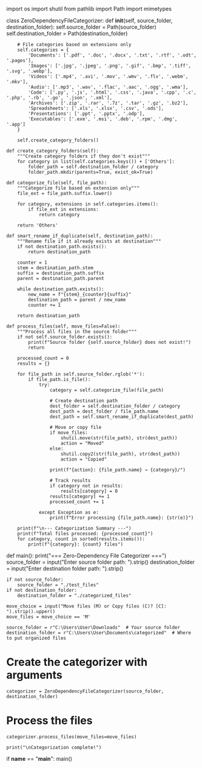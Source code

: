 
import os
import shutil
from pathlib import Path
import mimetypes

class ZeroDependencyFileCategorizer:
    def __init__(self, source_folder, destination_folder):
        self.source_folder = Path(source_folder)
        self.destination_folder = Path(destination_folder)
        
        # File categories based on extensions only
        self.categories = {
            'Documents': ['.pdf', '.doc', '.docx', '.txt', '.rtf', '.odt', '.pages'],
            'Images': ['.jpg', '.jpeg', '.png', '.gif', '.bmp', '.tiff', '.svg', '.webp'],
            'Videos': ['.mp4', '.avi', '.mov', '.wmv', '.flv', '.webm', '.mkv'],
            'Audio': ['.mp3', '.wav', '.flac', '.aac', '.ogg', '.wma'],
            'Code': ['.py', '.js', '.html', '.css', '.java', '.cpp', '.c', '.php', '.rb', '.go', '.json', '.xml'],
            'Archives': ['.zip', '.rar', '.7z', '.tar', '.gz', '.bz2'],
            'Spreadsheets': ['.xls', '.xlsx', '.csv', '.ods'],
            'Presentations': ['.ppt', '.pptx', '.odp'],
            'Executables': ['.exe', '.msi', '.deb', '.rpm', '.dmg', '.app']
        }
        
        self.create_category_folders()

    def create_category_folders(self):
        """Create category folders if they don't exist"""
        for category in list(self.categories.keys()) + ['Others']:
            folder_path = self.destination_folder / category
            folder_path.mkdir(parents=True, exist_ok=True)

    def categorize_file(self, file_path):
        """Categorize file based on extension only"""
        file_ext = file_path.suffix.lower()
        
        for category, extensions in self.categories.items():
            if file_ext in extensions:
                return category
        
        return 'Others'

    def smart_rename_if_duplicate(self, destination_path):
        """Rename file if it already exists at destination"""
        if not destination_path.exists():
            return destination_path
        
        counter = 1
        stem = destination_path.stem
        suffix = destination_path.suffix
        parent = destination_path.parent
        
        while destination_path.exists():
            new_name = f"{stem}_{counter}{suffix}"
            destination_path = parent / new_name
            counter += 1
        
        return destination_path

    def process_files(self, move_files=False):
        """Process all files in the source folder"""
        if not self.source_folder.exists():
            print(f"Source folder {self.source_folder} does not exist!")
            return
        
        processed_count = 0
        results = {}
        
        for file_path in self.source_folder.rglob('*'):
            if file_path.is_file():
                try:
                    category = self.categorize_file(file_path)
                    
                    # Create destination path
                    dest_folder = self.destination_folder / category
                    dest_path = dest_folder / file_path.name
                    dest_path = self.smart_rename_if_duplicate(dest_path)
                    
                    # Move or copy file
                    if move_files:
                        shutil.move(str(file_path), str(dest_path))
                        action = "Moved"
                    else:
                        shutil.copy2(str(file_path), str(dest_path))
                        action = "Copied"
                    
                    print(f"{action}: {file_path.name} → {category}/")
                    
                    # Track results
                    if category not in results:
                        results[category] = 0
                    results[category] += 1
                    processed_count += 1
                    
                except Exception as e:
                    print(f"Error processing {file_path.name}: {str(e)}")
        
        print(f"\n--- Categorization Summary ---")
        print(f"Total files processed: {processed_count}")
        for category, count in sorted(results.items()):
            print(f"{category}: {count} files")

def main():
    print("=== Zero-Dependency File Categorizer ===")
    source_folder = input("Enter source folder path: ").strip()
    destination_folder = input("Enter destination folder path: ").strip()
    
    if not source_folder:
        source_folder = "./test_files"
    if not destination_folder:
        destination_folder = "./categorized_files"
    
    move_choice = input("Move files (M) or Copy files (C)? [C]: ").strip().upper()
    move_files = move_choice == 'M'
    
    source_folder = r"C:\Users\User\Downloads"  # Your source folder
    destination_folder = r"C:\Users\User\Documents\categorized"  # Where to put organized files

# Create the categorizer with arguments
    categorizer = ZeroDependencyFileCategorizer(source_folder, destination_folder)

# Process the files
    categorizer.process_files(move_files=move_files)
    
    print("\nCategorization complete!")

if __name__ == "__main__":
    main()
